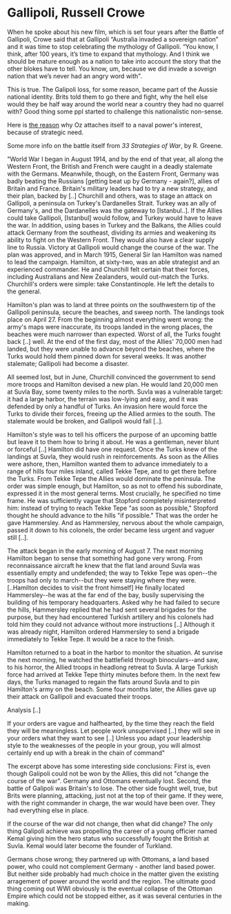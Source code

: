 # Gallipoli, Russell Crowe

When he spoke about his new film, which is set four years after the
Battle of Gallipoli, Crowe said that at Gallipoli “Australia invaded a
sovereign nation” and it was time to stop celebrating the mythology of
Gallipoli. “You know, I think, after 100 years, it’s time to expand
that mythology. And I think we should be mature enough as a nation to
take into account the story that the other blokes have to tell. You
know, um, because we did invade a soveign nation that we’s never had
an angry word with".

This is true. The Galipoli loss, for some reason, became part of the
Aussie national identity. Brits told them to go there and fight, why
the hell else would they be half way around the world near a country
they had no quarrel with? Good thing some ppl started to challenge
this nationalistic non-sense.

Here is [the reason](2017/07/the-next-decade-friedman.md#australia)
why Oz attaches itself to a naval power's interest, because of
strategic need.

Some more info on the battle itself from *33 Strategies of War*, by
R. Greene.

"World War I began in August 1914, and by the end of that year, all
along the Western Front, the British and French were caught in a
deadly stalemate with the Germans. Meanwhile, though, on the Eastern
Front, Germany was badly beating the Russians [getting beat up by
Germany - again?], allies of Britain and France. Britain's military
leaders had to try a new strategy, and their plan, backed by [..]
Churchill and others, was to stage an attack on Gallipoli, a peninsula
on Turkey's Dardanelles Strait. Turkey was an ally of Germany's, and
the Dardanelles was the gateway to [Istanbul..]. If the Allies could
take Gallipoli, [Istanbul] would follow, and Turkey would have to
leave the war. In addition, using bases in Turkey and the Balkans, the
Allies could attack Germany from the southeast, dividing its armies
and weakening its ability to fight on the Western Front. They would
also have a clear supply line to Russia. Victory at Gallipoli would
change the course of the war. The plan was approved, and in March
1915, General Sir Ian Hamilton was named to lead the
campaign. Hamilton, at sixty-two, was an able strategist and an
experienced commander. He and Churchill felt certain that their
forces, including Australians and New Zealanders, would out-match the
Turks. Churchill's orders were simple: take Constantinople. He left
the details to the general.

Hamilton's plan was to land at three points on the southwestern tip of
the Gallipoli peninsula, secure the beaches, and sweep north. The
landings took place on April 27. From the beginning almost everything
went wrong: the army's maps were inaccurate, its troops landed in the
wrong places, the beaches were much narrower than expected. Worst of
all, the Turks fought back [..] well. At the end of the first day,
most of the Allies' 70,000 men had landed, but they were unable to
advance beyond the beaches, where the Turks would hold them pinned
down for several weeks. It was another stalemate; Gallipoli had become
a disaster.

All seemed lost, but in June, Churchill convinced the government to
send more troops and Hamilton devised a new plan. He would land 20,000
men at Suvla Bay, some twenty miles to the north. Suvla was a
vulnerable target: it had a large harbor, the terrain was low-lying
and easy, and it was defended by only a handful of Turks. An invasion
here would force the Turks to divide their forces, freeing up the
Allied armies to the south. The stalemate would be broken, and
Gallipoli would fall [..].

Hamilton's style was to tell his officers the purpose of an upcoming
battle but leave it to them how to bring it about. He was a gentleman,
never blunt or forceful [..] Hamilton did have one request. Once the
Turks knew of the landings at Suvla, they would rush in
reinforcements. As soon as the Allies were ashore, then, Hamilton
wanted them to advance immediately to a range of hills four miles
inland, called Tekke Tepe, and to get there before the Turks. From
Tekke Tepe the Allies would dominate the peninsula. The order was
simple enough, but Hamilton, so as not to offend his subordinate,
expressed it in the most general terms. Most crucially, he specified
no time frame. He was sufficiently vague that Stopford completely
misinterpreted him: instead of trying to reach Tekke Tepe "as soon as
possible," Stopford thought he should advance to the hills "if
possible." That was the order he gave Hammersley. And as Hammersley,
nervous about the whole campaign, passed it down to his colonels, the
order became less urgent and vaguer still [..].

The attack began in the early morning of August 7. The next morning
Hamilton began to sense that something had gone very wrong. From
reconnaissance aircraft he knew that the flat land around Suvla was
essentially empty and undefended; the way to Tekke Tepe was open--the
troops had only to march--but they were staying where they
were. [..Hamilton decides to visit the front himself] He finally
located Hammersley--he was at the far end of the bay, busily
supervising the building of his temporary headquarters. Asked why he
had failed to secure the hills, Hammersley replied that he had sent
several brigades for the purpose, but they had encountered Turkish
artillery and his colonels had told him they could not advance without
more instructions [..] Although it was already night, Hamilton ordered
Hammersley to send a brigade immediately to Tekke Tepe. It would be a
race to the finish.

Hamilton returned to a boat in the harbor to monitor the situation. At
sunrise the next morning, he watched the battlefield through
binoculars--and saw, to his horror, the Allied troops in headlong
retreat to Suvla. A large Turkish force had arrived at Tekke Tepe
thirty minutes before them. In the next few days, the Turks managed to
regain the flats around Suvla and to pin Hamilton's army on the
beach. Some four months later, the Allies gave up their attack on
Gallipoli and evacuated their troops.

Analysis [..]

If your orders are vague and halfhearted, by the time they reach the
field they will be meaningless. Let people work unsupervised [..] they
will see in your orders what they want to see [..] Unless you adapt
your leadership style to the weaknesses of the people in your group,
you will almost certainly end up with a break in the chain of command"

The excerpt above has some interesting side conclusions: First is,
even though Galipoli could not be won by the Allies, this did not
"change the course of the war". Germany and Ottomans eventually
lost. Second, the battle of Galipoli was Britain's to lose. The other
side fought well, true, but Brits were planning, attacking, just not
at the top of their game. If they were, with the right commander in
charge, the war would have been over. They had everything else in
place.

If the course of the war did not change, then what did change? The
only thing Galipoli achieve was propelling the career of a young
officier named Kemal giving him the hero status who successfully
fought the British at Suvla. Kemal would later become the founder of
Turkland.

Germans chose wrong; they partnered up with Ottomans, a land based
power, who could not complement Germany - another land based
power. But neither side probably had much choice in the matter given
the existing arragement of power around the world and the region. The
ultimate good thing coming out WWI obviously is the eventual collapse
of the Ottoman Empire which could not be stopped either, as it was
several centuries in the making.

